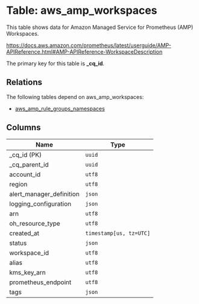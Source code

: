 # Table: aws_amp_workspaces

This table shows data for Amazon Managed Service for Prometheus (AMP) Workspaces.

https://docs.aws.amazon.com/prometheus/latest/userguide/AMP-APIReference.html#AMP-APIReference-WorkspaceDescription

The primary key for this table is **_cq_id**.

## Relations

The following tables depend on aws_amp_workspaces:
  - [aws_amp_rule_groups_namespaces](aws_amp_rule_groups_namespaces.md)

## Columns

| Name          | Type          |
| ------------- | ------------- |
|_cq_id (PK)|`uuid`|
|_cq_parent_id|`uuid`|
|account_id|`utf8`|
|region|`utf8`|
|alert_manager_definition|`json`|
|logging_configuration|`json`|
|arn|`utf8`|
|oh_resource_type|`utf8`|
|created_at|`timestamp[us, tz=UTC]`|
|status|`json`|
|workspace_id|`utf8`|
|alias|`utf8`|
|kms_key_arn|`utf8`|
|prometheus_endpoint|`utf8`|
|tags|`json`|